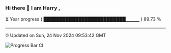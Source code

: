 ### Hi there 👋 I am Harry , 

⏳ Year progress { ██████████████████████████▁▁▁▁ } 89.73 %

---

⏰ Updated on Sun, 24 Nov 2024 09:53:42 GMT

![Progress Bar CI](https://github.com/duykhang68/duykhang68/workflows/Progress%20Bar%20CI/badge.svg)
